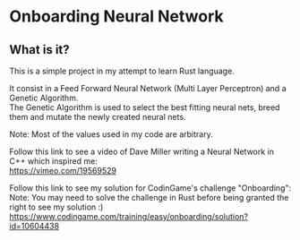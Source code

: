 # Onboarding Neural Network

## What is it?

This is a simple project in my attempt to learn Rust language.

It consist in a Feed Forward Neural Network (Multi Layer Perceptron) and a Genetic Algorithm.<br/>
The Genetic Algorithm is used to select the best fitting neural nets, breed them and mutate the newly created neural nets.

Note: Most of the values used in my code are arbitrary.

Follow this link to see a video of Dave Miller writing a Neural Network in C++ which inspired me:<br/>
https://vimeo.com/19569529

Follow this link to see my solution for CodinGame's challenge "Onboarding":<br/>
Note: You may need to solve the challenge in Rust before being granted the right to see my solution :)<br/>
https://www.codingame.com/training/easy/onboarding/solution?id=10604438
